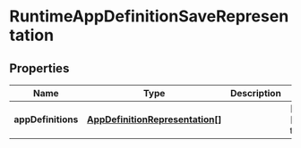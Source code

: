# RuntimeAppDefinitionSaveRepresentation

## Properties
Name | Type | Description | Notes
------------ | ------------- | ------------- | -------------
**appDefinitions** | [**AppDefinitionRepresentation[]**](AppDefinitionRepresentation.md) |  | [optional] [default to null]


